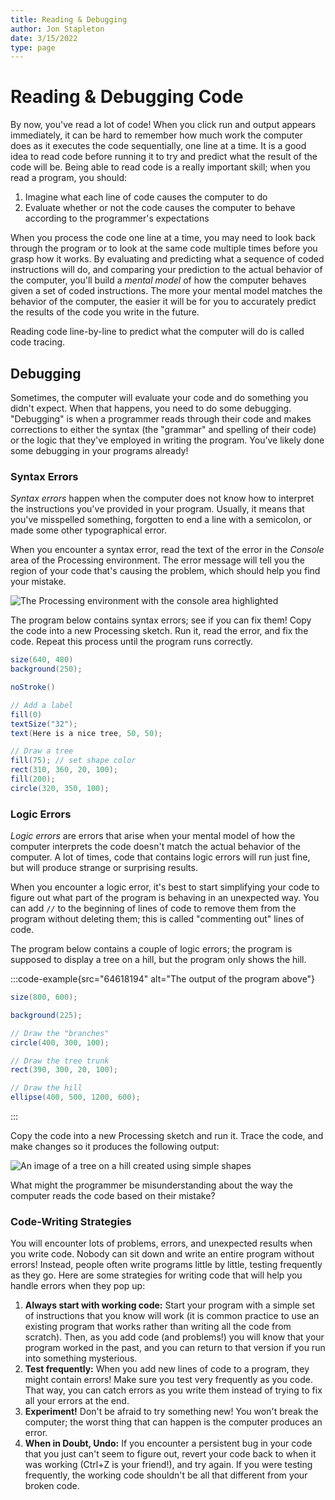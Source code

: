 ```yaml
---
title: Reading & Debugging
author: Jon Stapleton
date: 3/15/2022
type: page
---
```


<!-- ::youtube[A video describing the code reading and debugging process]{#oXmKJ_tYg34} -->

# Reading & Debugging Code

By now, you've read a lot of code! When you click run and output appears immediately, it can be hard to remember how much work the computer does as it executes the code sequentially, one line at a time. It is a good idea to read code before running it to try and predict what the result of the code will be. Being able to read code is a really important skill; when you read a program, you should:

1. Imagine what each line of code causes the computer to do
2. Evaluate whether or not the code causes the computer to behave according to the programmer's expectations

When you process the code one line at a time, you may need to look back through the program or to look at the same code multiple times before you grasp how it works. By evaluating and predicting what a sequence of coded instructions will do, and comparing your prediction to the actual behavior of the computer, you'll build a *mental model* of how the computer behaves given a set of coded instructions. The more your mental model matches the behavior of the computer, the easier it will be for you to accurately predict the results of the code you write in the future. 

Reading code line-by-line to predict what the computer will do is called code tracing.

## Debugging

Sometimes, the computer will evaluate your code and do something you didn't expect. When that happens, you need to do some debugging. "Debugging" is when a programmer reads through their code and makes corrections to either the syntax (the "grammar" and spelling of their code) or the logic that they've employed in writing the program. You’ve likely done some debugging in your programs already!

### Syntax Errors

*Syntax errors* happen when the computer does not know how to interpret the instructions you've provided in your program. Usually, it means that you've misspelled something, forgotten to end a line with a semicolon, or made some other typographical error.

When you encounter a syntax error, read the text of the error in the *Console* area of the Processing environment. The error message will tell you the region of your code that's causing the problem, which should help you find your mistake.

![The Processing environment with the console area highlighted](64618090)

The program below contains syntax errors; see if you can fix them! Copy the code into a new Processing sketch. Run it, read the error, and fix the code. Repeat this process until the program runs correctly.

```java
size(640, 480)
background(250);

noStroke()

// Add a label
fill(0)
textSize("32");
text(Here is a nice tree, 50, 50);

// Draw a tree
fill(75); // set shape color  
rect(310, 360, 20, 100);   
fill(200); 
circle(320, 350, 100);
```

### Logic Errors

*Logic errors* are errors that arise when your mental model of how the computer interprets the code doesn't match the actual behavior of the computer. A lot of times, code that contains logic errors will run just fine, but will produce strange or surprising results.

When you encounter a logic error, it's best to start simplifying your code to figure out what part of the program is behaving in an unexpected way. You can add `//` to the beginning of lines of code to remove them from the program without deleting them; this is called "commenting out" lines of code.

The program below contains a couple of logic errors; the program is supposed to display a tree on a hill, but the program only shows the hill.

:::code-example{src="64618194" alt="The output of the program above"}
```java
size(800, 600);

background(225);

// Draw the "branches"
circle(400, 300, 100);

// Draw the tree trunk
rect(390, 300, 20, 100);

// Draw the hill
ellipse(400, 500, 1200, 600);
```
:::

Copy the code into a new Processing sketch and run it. Trace the code, and make changes so it produces the following output:

![An image of a tree on a hill created using simple shapes](64618193)

What might the programmer be misunderstanding about the way the computer reads the code based on their mistake?

### Code-Writing Strategies

You will encounter lots of problems, errors, and unexpected results when you write code. Nobody can sit down and write an entire program without errors! Instead, people often write programs little by little, testing frequently as they go. Here are some strategies for writing code that will help you handle errors when they pop up:

1. **Always start with working code:** Start your program with a simple set of instructions that you know will work (it is common practice to use an existing program that works rather than writing all the code from scratch). Then, as you add code (and problems!) you will know that your program worked in the past, and you can return to that version if you run into something mysterious.
2. **Test frequently:** When you add new lines of code to a program, they might contain errors! Make sure you test very frequently as you code. That way, you can catch errors as you write them instead of trying to fix all your errors at the end.
3. **Experiment!** Don't be afraid to try something new! You won't break the computer; the worst thing that can happen is the computer produces an error.
4. **When in Doubt, Undo:** If you encounter a persistent bug in your code that you just can't seem to figure out, revert your code back to when it was working (Ctrl+Z is your friend!), and try again. If you were testing frequently, the working code shouldn't be all that different from your broken code.